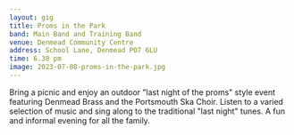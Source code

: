 ```yaml
---
layout: gig
title: Proms in the Park
band: Main Band and Training Band
venue: Denmead Community Centre
address: School Lane, Denmead PO7 6LU
time: 6.30 pm
image: 2023-07-08-proms-in-the-park.jpg
---
```


Bring a picnic and enjoy an outdoor "last night of the proms" style event featuring Denmead Brass and the Portsmouth Ska Choir. Listen to a varied selection of music and sing along to the traditional "last night" tunes. A fun and informal evening for all the family.